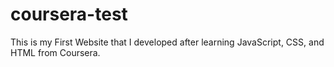 # coursera-test
This is my First Website that I developed after learning JavaScript, CSS, and HTML from Coursera.
